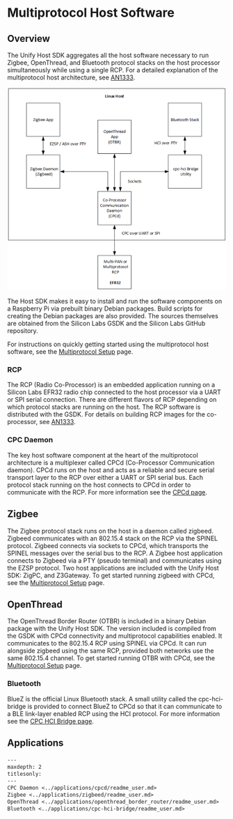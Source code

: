 # Multiprotocol Host Software

## Overview

The Unify Host SDK aggregates all the host software necessary to run
Zigbee, OpenThread, and Bluetooth protocol stacks on the host processor
simultaneously while using a single RCP. For a detailed explanation of the
multiprotocol host architecture, see
[AN1333](https://www.silabs.com/documents/public/application-notes/an1333-concurrent-protocols-with-802-15-4-rcp.pdf).

![MultiProtocol Architecture](assets/img/multiprotocol_architecture.png)

The Host SDK makes it easy to install and run the software components
on a Raspberry Pi via prebuilt binary Debian packages. Build scripts for
creating the Debian packages are also provided. The sources themselves are
obtained from the Silicon Labs GSDK and the Silicon Labs GitHub repository.

For instructions on quickly getting started using the multiprotocol host
software, see the
[Multiprotocol Setup](getting_started_multiprotocol_cpc.md) page.

### RCP

The RCP (Radio Co-Processor) is an embedded application running on a
Silicon Labs EFR32 radio chip connected to the host processor via a UART or
SPI serial connection. There are different flavors of RCP depending on which
protocol stacks are running on the host.  The RCP software is distributed
with the GSDK. For details on building RCP images for the co-processor, see
[AN1333](https://www.silabs.com/documents/public/application-notes/an1333-concurrent-protocols-with-802-15-4-rcp.pdf).

### CPC Daemon

The key host software component at the heart of the multiprotocol architecture is
a multiplexer called CPCd (Co-Processor Communication daemon). CPCd runs on
the host and acts as a reliable and secure serial transport layer to the
RCP over either a UART or SPI serial bus. Each protocol stack running on the
host connects to CPCd in order to communicate with the RCP.
For more information see the [CPCd page](../applications/cpcd/readme_user.md).

## Zigbee

The Zigbee protocol stack runs on the host in a daemon called zigbeed.  Zigbeed
communicates with an 802.15.4 stack on the RCP via the SPINEL protocol. Zigbeed
connects via sockets to CPCd, which transports the SPINEL messages over the
serial bus to the RCP. A Zigbee host application connects to Zigbeed via a
PTY (pseudo terminal) and communicates using the EZSP protocol. Two host
applications are included with the Unify Host SDK: ZigPC, and Z3Gateway.
To get started running zigbeed with CPCd, see the
[Multiprotocol Setup](getting_started_multiprotocol_cpc.md) page.

## OpenThread

The OpenThread Border Router (OTBR) is included in a binary Debian package
with the Unify Host SDK. The version included is compiled from the GSDK
with CPCd connectivity and multiprotocol capabilities enabled.
It communicates to the 802.15.4 RCP using SPINEL via CPCd.
It can run alongside zigbeed using the same RCP, provided both
networks use the same 802.15.4 channel.
To get started running OTBR with CPCd, see the
[Multiprotocol Setup](getting_started_multiprotocol_cpc.md) page.

### Bluetooth

BlueZ is the official Linux Bluetooth stack. A small utility called the
cpc-hci-bridge is provided to connect BlueZ to CPCd so that it can communicate
to a BLE link-layer enabled RCP using the HCI protocol.  For more information
see the [CPC HCI Bridge page](../applications/cpc-hci-bridge/readme_user.md).

## Applications

```{toctree}
---
maxdepth: 2
titlesonly:
---
CPC Daemon <../applications/cpcd/readme_user.md>
Zigbee <../applications/zigbeed/readme_user.md>
OpenThread <../applications/openthread_border_router/readme_user.md>
Bluetooth <../applications/cpc-hci-bridge/readme_user.md>
```
